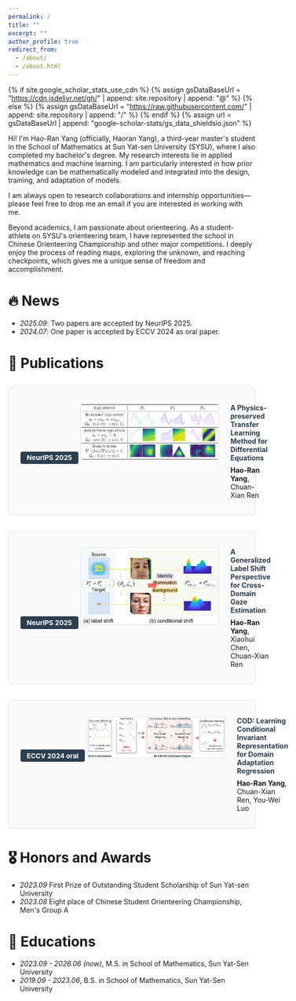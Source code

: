 ```yaml
---
permalink: /
title: ""
excerpt: ""
author_profile: true
redirect_from: 
  - /about/
  - /about.html
---
```


{% if site.google_scholar_stats_use_cdn %}
{% assign gsDataBaseUrl = "https://cdn.jsdelivr.net/gh/" | append: site.repository | append: "@" %}
{% else %}
{% assign gsDataBaseUrl = "https://raw.githubusercontent.com/" | append: site.repository | append: "/" %}
{% endif %}
{% assign url = gsDataBaseUrl | append: "google-scholar-stats/gs_data_shieldsio.json" %}

<span class='anchor' id='about-me'></span>

Hi! I'm Hao-Ran Yang (officially, Haoran Yang), a third-year master's student in the School of Mathematics at Sun Yat-sen University (SYSU), where I also completed my bachelor's degree. My research interests lie in applied mathematics and machine learning. I am particularly interested in how prior knowledge can be mathematically modeled and integrated into the design, training, and adaptation of models. 

I am always open to research collaborations and internship opportunities—please feel free to drop me an email if you are interested in working with me.   

Beyond academics, I am passionate about orienteering. As a student-athlete on SYSU's orienteering team, I have represented the school in Chinese Orienteering Championship and other major competitions. I deeply enjoy the process of reading maps, exploring the unknown, and reaching checkpoints, which gives me a unique sense of freedom and accomplishment.

# 🔥 News
- *2025.09*: Two papers are accepted by NeurIPS 2025. 
- *2024.07*: One paper is accepted by ECCV 2024 as oral paper. 

# 📝 Publications 

<div class="publications-container">
  <!-- Paper 1 -->
  <div class='paper-box'>
    <div class='paper-box-image'>
      <div class="badge">NeurIPS 2025</div>
      <img src='/images/POTT.png' alt="POTT" style="max-width: 280px; height: auto;">
    </div>
    <div class='paper-box-text'>
      <p><strong><a href="https://arxiv.org/pdf/2505.01281">A Physics-preserved Transfer Learning Method for Differential Equations</a></strong></p>
      <p><strong>Hao-Ran Yang</strong>, Chuan-Xian Ren</p>
    </div>
  </div>

  <!-- Paper 2 -->
  <div class='paper-box'>
    <div class='paper-box-image'>
      <div class="badge">NeurIPS 2025</div>
      <img src='/images/GLSGE.png' alt="GLSGE" style="max-width: 280px; height: auto;">
    </div>
    <div class='paper-box-text'>
      <p><strong><a href="https://arxiv.org/pdf/2505.13043">A Generalized Label Shift Perspective for Cross-Domain Gaze Estimation</a></strong></p>
      <p><strong>Hao-Ran Yang</strong>, Xiaohui Chen, Chuan-Xian Ren</p>
    </div>
  </div>

  <!-- Paper 3 -->
  <div class='paper-box'>
    <div class='paper-box-image'>
      <div class="badge">ECCV 2024 <strong>oral</strong></div>
      <img src='/images/COD.png' alt="COD" style="max-width: 280px; height: auto;">
    </div>
    <div class='paper-box-text'>
      <p><strong><a href="https://arxiv.org/pdf/2408.06638">COD: Learning Conditional Invariant Representation for Domain Adaptation Regression</a></strong></p>
      <p><strong>Hao-Ran Yang</strong>, Chuan-Xian Ren, You-Wei Luo</p>
    </div>
  </div>
</div>

<style>
.paper-box {
  display: flex;
  margin: 2rem 0;
  padding: 1.5rem;
  border: 1px solid #e0e0e0;
  border-radius: 8px;
  background: #fafafa;
  align-items: flex-start;
  gap: 1.5rem;
}

.paper-box-image {
  flex-shrink: 0;
  text-align: center;
}

.paper-box-image img {
  border: 1px solid #ddd;
  border-radius: 4px;
  margin-top: 0.5rem;
}

.badge {
  background: #2c3e50;
  color: white;
  padding: 0.3rem 0.8rem;
  border-radius: 4px;
  font-size: 0.85rem;
  font-weight: bold;
  display: inline-block;
}

.paper-box-text {
  flex: 1;
}

.paper-box-text p {
  margin: 0.5rem 0;
}

.paper-box-text a {
  color: #2c3e50;
  text-decoration: none;
}

.paper-box-text a:hover {
  text-decoration: underline;
  color: #3498db;
}

@media (max-width: 768px) {
  .paper-box {
    flex-direction: column;
    text-align: center;
    gap: 1rem;
  }
  
  .paper-box-image img {
    max-width: 200px !important;
  }
}
</style>

# 🎖 Honors and Awards
- *2023.09* First Prize of Outstanding Student Scholarship of Sun Yat-sen University
- *2023.08* Eight place of Chinese Student Orienteering Championship, Men's Group A

# 📖 Educations
- *2023.09 - 2026.06 (now)*, M.S. in School of Mathematics, Sun Yat-Sen University
- *2019.09 - 2023.06*, B.S. in School of Mathematics, Sun Yat-Sen University

